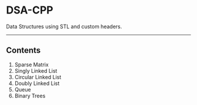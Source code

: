 # DSA-CPP
Data Structures using STL and custom headers.
<hr>

<h2>Contents</h2>
<ol>
  <li>Sparse Matrix</li>
  <li>Singly Linked List</li>
  <li>Circular Linked List</li>
   <li>Doubly Linked List</li>
   <li>Queue</li>
   <li>Binary Trees</li>
</ol>
